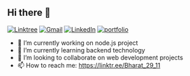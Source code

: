 ## Hi there 👋


[![Linktree](https://img.shields.io/badge/-TELEGRAM-2CA5E0?style=for-the-badge&logo=telegram&logoColor=white)](https://linktr.ee/Bharat_29_11)
[![Gmail](https://img.shields.io/badge/-GMAIL-D14836?style=for-the-badge&logo=gmail&logoColor=white)](mailto:bbjee2019@gmail.com)
[![LinkedIn](https://img.shields.io/badge/-LINKEDIN-0077B5?style=for-the-badge&logo=linkedin&logoColor=white)](https://www.linkedin.com/in/bhushan9473)
[![portfolio](https://logo=react&logoColor=white)](https://ibharatbhushan.netlify.app/)





- 🔭 I’m currently working on node.js project
- 🌱 I’m currently learning backend technology
- 👯 I’m looking to collaborate on web development projects
- 📫 How to reach me: https://linktr.ee/Bharat_29_11
